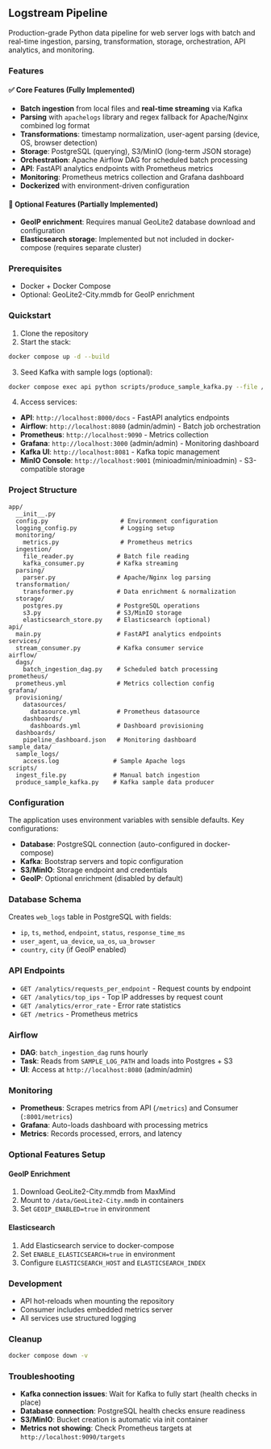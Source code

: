 ## Logstream Pipeline

Production-grade Python data pipeline for web server logs with batch and real-time ingestion, parsing, transformation, storage, orchestration, API analytics, and monitoring.

### Features

#### ✅ Core Features (Fully Implemented)

- **Batch ingestion** from local files and **real-time streaming** via Kafka
- **Parsing** with `apachelogs` library and regex fallback for Apache/Nginx combined log format
- **Transformations**: timestamp normalization, user-agent parsing (device, OS, browser detection)
- **Storage**: PostgreSQL (querying), S3/MinIO (long-term JSON storage)
- **Orchestration**: Apache Airflow DAG for scheduled batch processing
- **API**: FastAPI analytics endpoints with Prometheus metrics
- **Monitoring**: Prometheus metrics collection and Grafana dashboard
- **Dockerized** with environment-driven configuration

#### 🔧 Optional Features (Partially Implemented)

- **GeoIP enrichment**: Requires manual GeoLite2 database download and configuration
- **Elasticsearch storage**: Implemented but not included in docker-compose (requires separate cluster)

### Prerequisites

- Docker + Docker Compose
- Optional: GeoLite2-City.mmdb for GeoIP enrichment

### Quickstart

1. Clone the repository
2. Start the stack:

```bash
docker compose up -d --build
```

3. Seed Kafka with sample logs (optional):

```bash
docker compose exec api python scripts/produce_sample_kafka.py --file /data/sample_logs/access.log
```

4. Access services:

- **API**: `http://localhost:8000/docs` - FastAPI analytics endpoints
- **Airflow**: `http://localhost:8080` (admin/admin) - Batch job orchestration
- **Prometheus**: `http://localhost:9090` - Metrics collection
- **Grafana**: `http://localhost:3000` (admin/admin) - Monitoring dashboard
- **Kafka UI**: `http://localhost:8081` - Kafka topic management
- **MinIO Console**: `http://localhost:9001` (minioadmin/minioadmin) - S3-compatible storage

### Project Structure

```
app/
  __init__.py
  config.py                    # Environment configuration
  logging_config.py            # Logging setup
  monitoring/
    metrics.py                 # Prometheus metrics
  ingestion/
    file_reader.py            # Batch file reading
    kafka_consumer.py         # Kafka streaming
  parsing/
    parser.py                 # Apache/Nginx log parsing
  transformation/
    transformer.py            # Data enrichment & normalization
  storage/
    postgres.py               # PostgreSQL operations
    s3.py                     # S3/MinIO storage
    elasticsearch_store.py    # Elasticsearch (optional)
api/
  main.py                     # FastAPI analytics endpoints
services/
  stream_consumer.py          # Kafka consumer service
airflow/
  dags/
    batch_ingestion_dag.py    # Scheduled batch processing
prometheus/
  prometheus.yml              # Metrics collection config
grafana/
  provisioning/
    datasources/
      datasource.yml          # Prometheus datasource
    dashboards/
      dashboards.yml          # Dashboard provisioning
  dashboards/
    pipeline_dashboard.json   # Monitoring dashboard
sample_data/
  sample_logs/
    access.log               # Sample Apache logs
scripts/
  ingest_file.py             # Manual batch ingestion
  produce_sample_kafka.py    # Kafka sample data producer
```

### Configuration

The application uses environment variables with sensible defaults. Key configurations:

- **Database**: PostgreSQL connection (auto-configured in docker-compose)
- **Kafka**: Bootstrap servers and topic configuration
- **S3/MinIO**: Storage endpoint and credentials
- **GeoIP**: Optional enrichment (disabled by default)

### Database Schema

Creates `web_logs` table in PostgreSQL with fields:

- `ip`, `ts`, `method`, `endpoint`, `status`, `response_time_ms`
- `user_agent`, `ua_device`, `ua_os`, `ua_browser`
- `country`, `city` (if GeoIP enabled)

### API Endpoints

- `GET /analytics/requests_per_endpoint` - Request counts by endpoint
- `GET /analytics/top_ips` - Top IP addresses by request count
- `GET /analytics/error_rate` - Error rate statistics
- `GET /metrics` - Prometheus metrics

### Airflow

- **DAG**: `batch_ingestion_dag` runs hourly
- **Task**: Reads from `SAMPLE_LOG_PATH` and loads into Postgres + S3
- **UI**: Access at `http://localhost:8080` (admin/admin)

### Monitoring

- **Prometheus**: Scrapes metrics from API (`/metrics`) and Consumer (`:8001/metrics`)
- **Grafana**: Auto-loads dashboard with processing metrics
- **Metrics**: Records processed, errors, and latency

### Optional Features Setup

#### GeoIP Enrichment

1. Download GeoLite2-City.mmdb from MaxMind
2. Mount to `/data/GeoLite2-City.mmdb` in containers
3. Set `GEOIP_ENABLED=true` in environment

#### Elasticsearch

1. Add Elasticsearch service to docker-compose
2. Set `ENABLE_ELASTICSEARCH=true` in environment
3. Configure `ELASTICSEARCH_HOST` and `ELASTICSEARCH_INDEX`

### Development

- API hot-reloads when mounting the repository
- Consumer includes embedded metrics server
- All services use structured logging

### Cleanup

```bash
docker compose down -v
```

### Troubleshooting

- **Kafka connection issues**: Wait for Kafka to fully start (health checks in place)
- **Database connection**: PostgreSQL health checks ensure readiness
- **S3/MinIO**: Bucket creation is automatic via init container
- **Metrics not showing**: Check Prometheus targets at `http://localhost:9090/targets`
